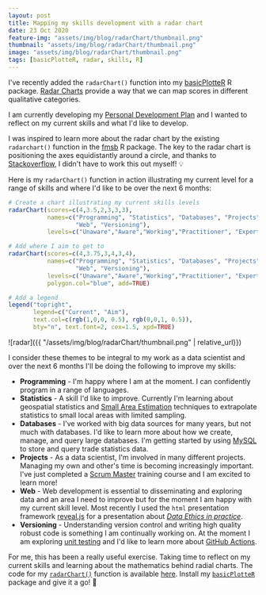 ```yaml
---
layout: post
title: Mapping my skills development with a radar chart
date: 23 Oct 2020
feature-img: "assets/img/blog/radarChart/thumbnail.png"
thumbnail: "assets/img/blog/radarChart/thumbnail.png"
image: "assets/img/blog/radarChart/thumbnail.png" 
tags: [basicPlotteR, radar, skills, R]
---
```


I've recently added the `radarChart()` function into my [basicPlotteR](https://github.com/JosephCrispell/basicPlotteR/blob/master/README.md#radarchart) R package. [Radar Charts](https://en.wikipedia.org/wiki/Radar_chart#:~:text=A%20radar%20chart%20is%20a,starting%20from%20the%20same%20point.) provide a way that we can map scores in different qualitative categories.

I am currently developing my [Personal Development Plan](https://www.reed.co.uk/career-advice/personal-development-planning-what-you-need-to-know/) and I wanted to reflect on my current skills and what I'd like to develop.

I was inspired to learn more about the radar chart by the existing `radarchart()` function in the [fmsb](https://cran.r-project.org/web/packages/fmsb/fmsb.pdf) R package. The key to the radar chart is positioning the axes equidistantly around a circle, and thanks to [Stackoverflow](https://stackoverflow.com/questions/5300938/calculating-the-position-of-points-in-a-circle), I didn't have to work this out myself! 💡

Here is my `radarChart()` function in action illustrating my current level for a range of skills and where I'd like to be over the next 6 months:

```r
# Create a chart illustrating my current skills levels
radarChart(scores=c(4,3.5,2,3,3,3), 
           names=c("Programming", "Statistics", "Databases", "Projects",
                   "Web", "Versioning"),
           levels=c("Unaware","Aware","Working","Practitioner", "Expert"))

# Add where I aim to get to
radarChart(scores=c(4,3.75,3,4,3,4), 
           names=c("Programming", "Statistics", "Databases", "Projects",
                   "Web", "Versioning"),
           levels=c("Unaware","Aware","Working","Practitioner", "Expert"),
           polygon.col="blue", add=TRUE)

# Add a legend
legend("topright", 
       legend=c("Current", "Aim"), 
       text.col=c(rgb(1,0,0, 0.5), rgb(0,0,1, 0.5)), 
       bty="n", text.font=2, cex=1.5, xpd=TRUE)
```

![radar]({{ "/assets/img/blog/radarChart/thumbnail.png" | relative_url}})

I consider these themes to be integral to my work as a data scientist and over the next 6 months I'll be doing the following to improve my skills:
- **Programming** - I'm happy where I am at the moment. I can confidently program in a range of languages.
- **Statistics** - A skill I'd like to improve. Currently I'm learning about geospatial statistics and [Small Area Estimation](https://www.adb.org/sites/default/files/publication/609476/small-area-estimation-guide-nsos.pdf) techniques to extrapolate statistics to small local areas with limited sampling.
- **Databases** - I've worked with big data sources for many years, but not much with databases. I'd like to learn more about how we create, manage, and query large databases. I'm getting started by using [MySQL](https://www.mysql.com/) to store and query trade statistics data.
- **Projects** - As a data scientist, I'm involved in many different projects. Managing my own and other's time is becoming increasingly important. I've just completed a [Scrum Master](http://www.scrumguides.org/index.html) training course and I am excited to learn more!
- **Web** - Web development is essential to disseminating and exploring data and an area I need to improve but for the moment I am happy with my current skill level. Most recently I used the `html` presentation framework [reveal.js](https://revealjs.com/) for a presentation about [*Data Ethics in practice*](https://josephcrispell.github.io/2020/11/27/data-ethics-in-practice.html).
- **Versioning** - Understanding version control and writing high quality robust code is something I am continually working on. At the moment I am exploring [unit testing](https://stackoverflow.com/questions/67299/is-unit-testing-worth-the-effort) and I'd like to learn more about [GitHub Actions](https://github.com/features/actions).

For me, this has been a really useful exercise. Taking time to reflect on my current skills and learning about the mathematics behind radial charts. The code for my [`radarChart()`](https://github.com/JosephCrispell/basicPlotteR#radarchart) function is available [here](https://github.com/JosephCrispell/basicPlotteR/blob/master/R/radarChart.R). Install my [`basicPlotteR`](https://github.com/JosephCrispell/basicPlotteR) package and give it a go! 🏁